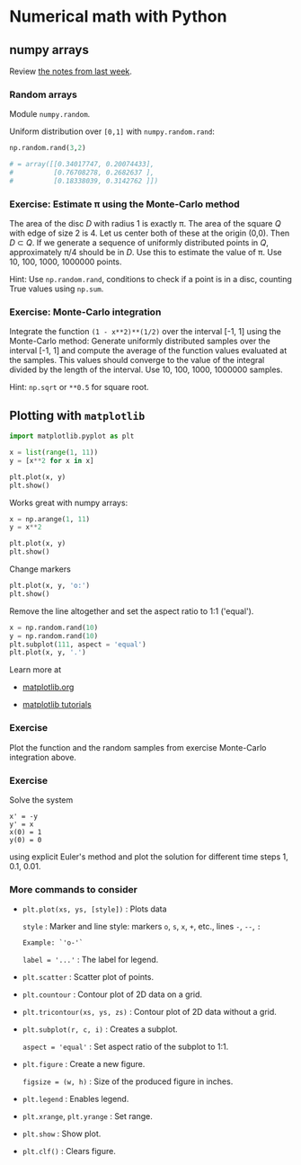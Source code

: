 # Numerical math with Python

## numpy arrays

Review [the notes from last
week](https://github.com/rekka/lecture-a/tree/master/07-python-numpy).

### Random arrays

Module `numpy.random`.

Uniform distribution over `[0,1]` with `numpy.random.rand`:

```python
np.random.rand(3,2)

# = array([[0.34017747, 0.20074433],
#          [0.76708278, 0.2682637 ],
#          [0.18338039, 0.3142762 ]])
```

### Exercise: Estimate π using the Monte-Carlo method

The area of the disc _D_ with radius 1 is exactly π. The area of the
square _Q_ with edge of size 2 is 4. Let us center both of these at the
origin (0,0). Then _D_ ⊂ _Q_. If we generate a sequence of uniformly
distributed points in _Q_, approximately π/4 should be in _D_. Use this
to estimate the value of π. Use 10, 100, 1000, 1000000 points.

Hint: Use `np.random.rand`, conditions to check if a point is in a disc,
counting True values using `np.sum`.

### Exercise: Monte-Carlo integration

Integrate the function `(1 - x**2)**(1/2)` over the interval [-1, 1]
using the Monte-Carlo method: Generate uniformly distributed samples
over the interval [-1, 1] and compute the average of the function values
evaluated at the samples. This values should converge to the value of
the integral divided by the length of the interval.
Use 10, 100, 1000, 1000000 samples.

Hint: `np.sqrt` or `**0.5` for square root.

## Plotting with `matplotlib`

```python
import matplotlib.pyplot as plt

x = list(range(1, 11))
y = [x**2 for x in x]

plt.plot(x, y)
plt.show()
```

Works great with numpy arrays:

```python
x = np.arange(1, 11)
y = x**2

plt.plot(x, y)
plt.show()
```

Change markers

```python
plt.plot(x, y, 'o:')
plt.show()
```

Remove the line altogether and set the aspect ratio to 1:1 ('equal').

```python
x = np.random.rand(10)
y = np.random.rand(10)
plt.subplot(111, aspect = 'equal')
plt.plot(x, y, '.')
```

Learn more at

- [matplotlib.org](https://matplotlib.org/index.html)

- [matplotlib tutorials](https://matplotlib.org/tutorials/index.html)

### Exercise

Plot the function and the random samples from exercise Monte-Carlo
integration above.

### Exercise

Solve the system

```
x' = -y
y' = x
x(0) = 1
y(0) = 0
```

using explicit Euler's method and plot the solution for different time
steps 1, 0.1, 0.01.

### More commands to consider

- `plt.plot(xs, ys, [style])`
: Plots data

    `style`
    : Marker and line style: markers `o`, `s`, `x`, `+`, etc., lines
      `-`, `--`, `:`

      Example: `'o-'`

    `label = '...'`
    : The label for legend.

- `plt.scatter`
: Scatter plot of points.

- `plt.countour`
: Contour plot of 2D data on a grid.

- `plt.tricontour(xs, ys, zs)`
: Contour plot of 2D data without a grid.

- `plt.subplot(r, c, i)`
: Creates a subplot.

    `aspect = 'equal'`
    : Set aspect ratio of the subplot to 1:1.

- `plt.figure`
: Create a new figure.

    `figsize = (w, h)`
    : Size of the produced figure in inches.

- `plt.legend`
: Enables legend.

- `plt.xrange`, `plt.yrange`
: Set range.

- `plt.show`
: Show plot.

- `plt.clf()`
: Clears figure.



